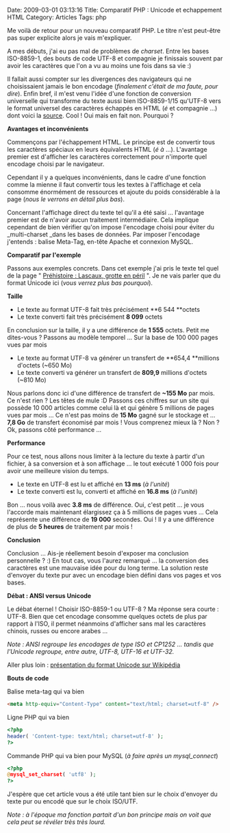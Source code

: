 Date: 2009-03-01 03:13:16
Title: Comparatif PHP : Unicode et echappement HTML
Category: Articles
Tags: php

Me voilà de retour pour un nouveau comparatif PHP. Le titre n'est peut-être pas super explicite alors je vais m'expliquer.

A mes débuts, j'ai eu pas mal de problèmes de _charset_. Entre les bases ISO-8859-1, des bouts de code UTF-8 et compagnie je finissais souvent par avoir les caractères que l'on a vu au moins une fois dans sa vie :)

Il fallait aussi compter sur les divergences des navigateurs qui ne choisissaient jamais le bon encodage (_finalement c'était de ma faute, pour dire_). Enfin bref, il m'est venu l'idée d'une fonction de conversion universelle qui transforme du texte aussi bien ISO-8859-1/15 qu'UTF-8 vers le format universel des caractères échappés en HTML (_&eacute;_ et compagnie ...) dont voici la [source](http://www.phpcs.com/codes/CONVERSION-UNIVERSELLE-CARACTERES_42236.aspx). Cool ! Oui mais en fait non. Pourquoi ?

**Avantages et inconvénients**

Commençons par l'échappement HTML. Le principe est de convertir tous les caractères spéciaux en leurs équivalents HTML (_&eacute; &agrave;_ ...). L'avantage premier est d'afficher les caractères correctement pour n'importe quel encodage choisi par le navigateur.

Cependant il y a quelques inconvénients, dans le cadre d'une fonction comme la mienne il faut convertir tous les textes à l'affichage et cela consomme énormément de ressources et ajoute du poids considérable à la page (_nous le verrons en détail plus bas_).

Concernant l'affichage direct du texte tel qu'il a été saisi ... l'avantage premier est de n'avoir aucun traitement intermédiaire. Cela implique cependant de bien vérifier qu'on impose l'encodage choisi pour éviter du _multi-charset _dans les bases de données. Par imposer l'encodage j'entends : balise Meta-Tag, en-tête Apache et connexion MySQL.

**Comparatif par l'exemple**

Passons aux exemples concrets. Dans cet exemple j'ai pris le texte tel quel de la page " [Préhistoire : Lascaux, grotte en péril](http://www.lemonde.fr/planete/article/2009/02/27/prehistoire-lascaux-grotte-en-peril_1161207_3244.html) ". Je ne vais parler que du format Unicode ici (_vous verrez plus bas pourquoi_).

**Taille**
	
  * Le texte au format UTF-8 fait très précisément **6 544 **octets
  * Le texte converti fait très précisément **8 099** octets

En conclusion sur la taille, il y a une différence de **1 555** octets. Petit me dites-vous ? Passons au modèle temporel ... Sur la base de 100 000 pages vues par mois
	
  * Le texte au format UTF-8 va générer un transfert de **654,4 **millions d'octets (~650 Mo)
  * Le texte converti va générer un transfert de **809,9** millions d'octets (~810 Mo)

Nous parlons donc ici d'une différence de transfert de **~155 Mo** par mois. Ce n'est rien ? Les têtes de mule :D Passons ces chiffres sur un site qui possède 10 000 articles comme celui là et qui génère 5 millions de pages vues par mois ... Ce n'est pas moins de **15 Mo** gagné sur le stockage et ... **7,8 Go** de transfert économisé par mois ! Vous comprenez mieux là ? Non ? Ok, passons côté performance ...

**Performance**

Pour ce test, nous allons nous limiter à la lecture du texte à partir d'un fichier, à sa conversion et à son affichage ... le tout exécuté 1 000 fois pour avoir une meilleure vision du temps.
	
  * Le texte en UTF-8 est lu et affiché en **13 ms** (_à l'unité_)
  * Le texte converti est lu, converti et affiché en **16.8 ms** (_à l'unité_)

Bon ... nous voilà avec **3.8 ms** de différence. Oui, c'est petit ... je vous l'accorde mais maintenant élargissez ça à 5 millions de pages vues ... Cela représente une différence de **19 000** secondes. Oui ! Il y a une différence de plus de **5 heures** de traitement par mois !

**Conclusion**

Conclusion ... Ais-je réellement besoin d'exposer ma conclusion personnelle ? :) En tout cas, vous l'aurez remarqué ... la conversion des caractères est une mauvaise idée pour du long terme. La solution reste d'envoyer du texte pur avec un encodage bien défini dans vos pages et vos bases.

**Débat : ANSI versus Unicode**

Le débat éternel ! Choisir ISO-8859-1 ou UTF-8 ? Ma réponse sera courte : UTF-8. Bien que cet encodage consomme quelques octets de plus par rapport à l'ISO, il permet néanmoins d'afficher sans mal les caractères chinois, russes ou encore arabes ...

_Note : ANSI regroupe les encodages de type ISO et CP1252 ... tandis que l'Unicode regroupe, entre autre, UTF-8, UTF-16 et UTF-32._

Aller plus loin : [présentation du format Unicode sur Wikipédia](http://en.wikipedia.org/wiki/Unicode)

**Bouts de code**

Balise meta-tag qui va bien
``` html
<meta http-equiv="Content-Type" content="text/html; charset=utf-8" />
```

Ligne PHP qui va bien
``` php
<?php
header( 'Content-type: text/html; charset=utf-8' );
?>
```

Commande PHP qui va bien pour MySQL (_à faire après un mysql_connect_)
``` php
<?php
@mysql_set_charset( 'utf8' );
?>
```








J'espère que cet article vous a été utile tant bien sur le choix d'envoyer du texte pur ou encodé que sur le choix ISO/UTF.




_Note : à l'époque ma fonction partait d'un bon principe mais on voit que cela peut se révéler très très lourd._



